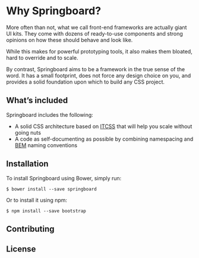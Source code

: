 # Why Springboard?

More often than not, what we call front-end frameworks are actually giant UI kits. They come with dozens of ready-to-use components and strong opinions on how these should behave and look like.

While this makes for powerful prototyping tools, it also makes them bloated, hard to override and to scale.

By contrast, Springboard aims to be a framework in the true sense of the word. It has a small footprint, does not force any design choice on you, and provides a solid foundation upon which to build any CSS project.

## What’s included

Springboard includes the following:

* A solid CSS architecture based on [ITCSS](http://itcss.io) that will help you scale without going nuts
* A code as self-documenting as possible by combining namespacing and [BEM](https://en.bem.info) naming conventions

## Installation

To install Springboard using Bower, simply run:

```console
$ bower install --save springboard
```

Or to install it using npm:

```console
$ npm install --save bootstrap
```

## Contributing

## License
